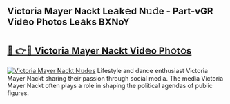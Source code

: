 ## Victoria Mayer Nackt Le𝚊k𝚎d N𝚞𝚍e - Part-vGR Vid𝚎o Photos Le𝚊ks BXNoY

# <h2><a href="http://fb6y9o.evod.top/?m=Victoria+Mayer+Nackt">🔗 👉🔴 Victoria Mayer Nackt Vid𝚎o Ph𝚘t𝚘s</a></h2>

[![Victoria Mayer Nackt N𝚞d𝚎s](https://i.imgur.com/8V9OHl7.gif)](http://fb6y9o.evod.top/?m=Victoria+Mayer+Nackt)
Lifestyle and dance enthusiast Victoria Mayer Nackt sharing their passion through social media. The media Victoria Mayer Nackt often plays a role in shaping the political agendas of public figures. 
